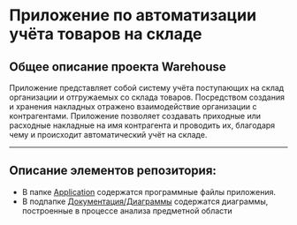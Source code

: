 # Приложение по автоматизации учёта товаров на складе

## Общее описание проекта Warehouse
Приложение представляет собой систему учёта поступающих на склад организации и отгружаемых со склада товаров. Посредством создания и хранения накладных отражено взаимодействие организации с контрагентами. Приложение позволяет создавать приходные или расходные накладные на имя контрагента и проводить их, благодаря чему и происходит автоматический учёт на складе.

***
## Описание элементов репозитория:
* В папке [Application]([https://github.com/Kira12614/Warehouse/tree/main/Application]) содержатся программные файлы приложения.
* В подпапке [Документация/Диаграммы](https://github.com/kitsuldaniil/Warehouse_Automation/tree/master/Документация/Диаграммы) содержатся диаграммы, построенные в процессе анализа предметной области
